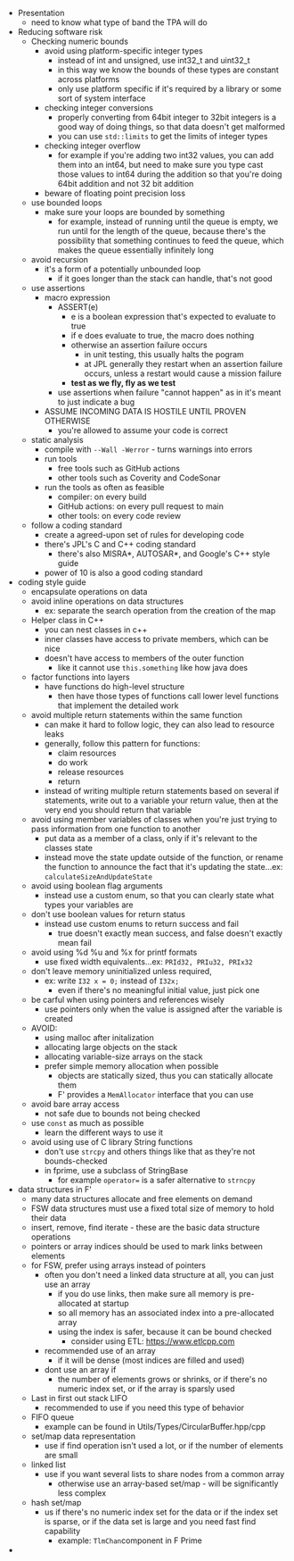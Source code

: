  - Presentation
	 - need to know what type of band the TPA will do
 - Reducing software risk
	 - Checking numeric bounds
		 - avoid using platform-specific integer types
			 - instead of int and unsigned, use int32_t and uint32_t
			 - in this way we know the bounds of these types are constant across platforms
			 - only use platform specific if it's required by a library or some sort of system interface
		 - checking integer conversions 
			 - properly converting from 64bit integer to 32bit integers is a good way of doing things, so that data doesn't get malformed 
			 - you can use `std::limits` to get the limits of integer types
		 - checking integer overflow
			 - for example if you're adding two int32 values, you can add them into an int64, but need to make sure you type cast those values to int64 during the addition so that you're doing 64bit addition and not 32 bit addition
		 - beware of floating point precision loss
	 - use bounded loops 
		 - make sure your loops are bounded by something
			 - for example, instead of running until the queue is empty, we run until for the length of the queue, because there's the possibility that something continues to feed the queue, which makes the queue essentially infinitely long 
	 - avoid recursion
		 - it's a form of a potentially unbounded loop
			 - if it goes longer than the stack can handle, that's not good
	 - use assertions
		 - macro expression
			 - ASSERT(e)
				 - e is a boolean expression that's expected to evaluate to true
				 - if e does evaluate to true, the macro does nothing
				 - otherwise an assertion failure occurs
					 - in unit testing, this usually halts the pogram
					 - at JPL generally they restart when an assertion failure occurs, unless a restart would cause a mission failure
				 - **test as we fly, fly as we test**
			 - use assertions when failure "cannot happen" as in it's meant to just indicate a bug
		 - ASSUME INCOMING DATA IS HOSTILE UNTIL PROVEN OTHERWISE
			 - you're allowed to assume your code is correct
	 - static analysis
		 - compile with `--Wall -Werror` - turns warnings into errors
		 - run tools
			 - free tools such as GitHub actions
			 - other tools such as Coverity and CodeSonar
		 - run the tools as often as feasible
			 - compiler: on every build
			 - GitHub actions: on every pull request to main
			 - other tools: on every code review
	 - follow a coding standard
		 - create a agreed-upon set of rules for developing code
		 - there's JPL's C and C++ coding standard
			 - there's also MISRA*, AUTOSAR*, and Google's C++ style guide
		 - power of 10 is also a good coding standard 
 - coding style guide
	 - encapsulate operations on data
	 - avoid inline operations on data structures
		 - ex: separate the search operation from the creation of the map
	 - Helper class in C++
		 - you can nest classes in c++
		 - inner classes have access to private members, which can be nice
		 - doesn't have access to members of the outer function
			 - like it cannot use `this.something` like how java does
	 - factor functions into layers
		 - have functions do high-level structure
			 - then have those types of functions call lower level functions that implement the detailed work
	 - avoid multiple return statements within the same function
		 - can make it hard to follow logic, they can also lead to resource leaks
		 - generally, follow this pattern for functions:
			 - claim resources
			 - do work
			 - release resources
			 - return
		 - instead of writing multiple return statements based on several if statements, write out to a variable your return value, then at the very end you should return that variable
	 - avoid using member variables of classes when you're just trying to pass information from one function to another
		 - put data as a member of a class, only if it's relevant to the classes state 
		 - instead move the state update outside of the function, or rename the function to announce the fact that it's updating the state...ex: `calculateSizeAndUpdateState`
	 - avoid using boolean flag arguments
		 - instead use a custom enum, so that you can clearly state what types your variables are 
	 - don't use boolean values for return status
		 - instead use custom enums to return success and fail
			 - true doesn't exactly mean success, and false doesn't exactly mean fail
	 - avoid using %d %u and %x for printf formats
		 - use fixed width equivalents...ex: `PRId32, PRIu32, PRIx32`
	 - don't leave memory uninitialized unless required, 
		 - ex: write `I32 x = 0;` instead of `I32x;`
			 - even if there's no meaningful initial value, just pick one
	 - be carful when using pointers and references wisely
		 - use pointers only when the value is assigned after the variable is created 
	 - AVOID:
		 - using malloc after initalization
		 - allocating large objects on the stack
		 - allocating variable-size arrays on the stack
		 - prefer simple memory allocation when possible
			 - objects are statically sized, thus you can statically allocate them
			 - F' provides a `MemAllocator` interface that you can use
	 - avoid bare array access
		 - not safe due to bounds not being checked 
	 - use `const` as much as possible
		 - learn the different ways to use it
	 - avoid using use of C library String functions
		 - don't use `strcpy` and others things like that as they're not bounds-checked
		 - in fprime, use a subclass of StringBase
			 - for example `operator=` is a safer alternative to `strncpy`
 - data structures in F'
	 - many data structures allocate and free elements on demand
	 - FSW data structures must use a fixed total size of memory to hold their data
	 - insert, remove, find iterate - these are the basic data structure operations
	 - pointers or array indices should be used to mark links between elements
	 - for FSW, prefer using arrays instead of pointers
		 - often you don't need a linked data structure at all, you can just use an array
			 - if you do use links, then make sure all memory is pre-allocated at startup
			 - so all memory has an associated index into a pre-allocated array
			 - using the index is safer, because it can be bound checked 
				 - consider using ETL: https://www.etlcpp.com
		 - recommended use of an array
			 - if it will be dense (most indices are filled and used)
		 - dont use an array if
			 - the number of elements grows or shrinks, or if there's no numeric index set, or if the array is sparsly used
	 - Last in first out stack LIFO
		 - recommended to use if you need this type of behavior
	 - FIFO queue
		 - example can be found in Utils/Types/CircularBuffer.hpp/cpp
	 - set/map data representation 
		 - use if find operation isn't used a lot, or if the number of elements are small
	 - linked list
		 - use if you want several lists to share nodes from a common array
			 - otherwise use an array-based set/map - will be significantly less complex
	 - hash set/map 
		 - us if there's no numeric index set for the data or if the index set is sparse, or if the data set is large and you need fast find capability
			 - example: `TlmChan`component in F Prime
 - 